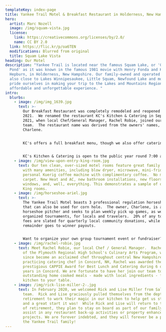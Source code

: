 ```yaml
---
templateKey: index-page
title: Yankee Trail Motel & Breakfast Restaurant in Holderness, New Hampshire
hero:
  artist: Marc Nozell
  image: /img/squam-vista.jpg
  license:
    link: https://creativecommons.org/licenses/by/2.0/
    name: CC BY 2.0
  link: https://flic.kr/p/oa6TEN
  modifications: Blurred from original
  title: Squam Lake Vista
heading: Our Motel
description: "Yankee Trail is located near the famous Squam Lake, or 'On Golden
  Pond' as it was known in the famous 1981 movie with Henry Fonda and Katharine
  Hepburn, in Holderness, New Hampshire. Our family-owned and operated motel is
  also close to Lakes Winnipesaukee, Little Squam, Newfound Lake and more. We
  pride ourselves in making your trip to the Lakes and Mountains Region an
  affordable and unforgettable experience. "
intro:
  blurbs:
    - image: /img/img_1639.jpg
      text: >-
        Our Breakfast Restaurant was completely remodeled and reopened in Spring
        2021.  We renamed the restaurant KC's Kitchen & Catering in September
        2021, when local Chef/General Manager, Rachel Robie, joined our
        team.  The restaurant name was derived from the owners' names, Kevin &
        Charlene.  


        KC's offers a full breakfast menu, though we also offer catering for any occasion (up to ~100 people).  Outdoor seating is available starting in the Spring season! Planning an outdoor day trip? We'll be offering Grab N Go lunches to take on your adventure. Inquire within!


        KC's Kitchen & Catering is open to the public year round 7:00 a.m. - Noon every Thursday - Sunday. 
    - image: /img/view-upon-entry-king-room.jpg
      text: Our ten clean, over-sized motel rooms feature great family accommodations
        with many amenities, including blow dryer, microwave, mini-fridge, and
        personal Kuerig coffee machine with complimentary coffee.  No more
        carpet. New Heat and AC, new bathroom installations, new floors, doors,
        windows, and, well, everything. This demonstrates a sample of one of our
        King rooms.
    - image: /img/horseshoe-ariel.jpg
      text: >-
        The Yankee Trail Motel boasts 3 professional regulation horseshoe pits
        that can also be used for corn hole.  The owner, Charlene, is an avid
        horseshoe pitcher and seeks to plan weekly pick up games, as well as
        organized tournaments, for locals and travelers.  20% of any tournament
        fees are slated for quarterly local community donations, while the
        remainder goes to winner payouts.  


        Want to organize your own group tournament event or fundraiser?  Contact Charlene on her personal mobile at 508-717-4777.
    - image: /img/rachel-robie.jpg
      text: Meet Rachel Robie, our local Chef / General Manager.  Rachel is an alumni
        of the Plymouth Regional High School's Culinary Arts Program, who has
        since become an acclaimed chef throughout central New Hampshire.  As a
        practicing catering chef in Concord, NH, Rachel was awarded the City's
        prestigious CAPPIE Award for Best Lunch and Catering during 6 of her 8
        years in Concord. We are fortunate to have her join our team to bring
        outstanding home cooked meals - made with local ingredients - from our
        kitchen to your table.
    - image: /img/rick-lise-miller-2-.jpg
      text: In February 2020, we welcomed Rick and Lise Miller from Salem, NH, to our
        team.  Rick and Lise graciously pulled themselves from the depths of
        retirement to work their magic in our kitchen to help get us started -
        and a great start it was!  While Rick and Lise will return to the joys
        of retirement, they plan to stay on board as part of our family to
        assist in any restaurant back-up activities or property enhancement
        projects. We are forever indebted, and they will forever be a part of
        the Yankee Trail family!
---
```


